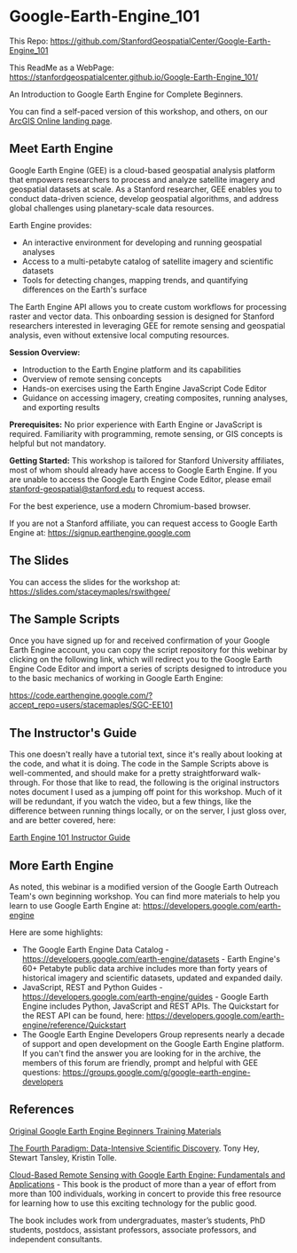 # Google-Earth-Engine_101
This Repo: https://github.com/StanfordGeospatialCenter/Google-Earth-Engine_101

This ReadMe as a WebPage: https://stanfordgeospatialcenter.github.io/Google-Earth-Engine_101/ 


 An Introduction to Google Earth Engine for Complete Beginners.

 You can find a self-paced version of this workshop, and others, on our [ArcGIS Online landing page](https://stanford.maps.arcgis.com/home/index.html).

## Meet Earth Engine
Google Earth Engine (GEE) is a cloud-based geospatial analysis platform that empowers researchers to process and analyze satellite imagery and geospatial datasets at scale. As a Stanford researcher, GEE enables you to conduct data-driven science, develop geospatial algorithms, and address global challenges using planetary-scale data resources.

Earth Engine provides:
- An interactive environment for developing and running geospatial analyses
- Access to a multi-petabyte catalog of satellite imagery and scientific datasets
- Tools for detecting changes, mapping trends, and quantifying differences on the Earth's surface

The Earth Engine API allows you to create custom workflows for processing raster and vector data. This onboarding session is designed for Stanford researchers interested in leveraging GEE for remote sensing and geospatial analysis, even without extensive local computing resources.

**Session Overview:**
- Introduction to the Earth Engine platform and its capabilities
- Overview of remote sensing concepts
- Hands-on exercises using the Earth Engine JavaScript Code Editor
- Guidance on accessing imagery, creating composites, running analyses, and exporting results

**Prerequisites:**
No prior experience with Earth Engine or JavaScript is required. Familiarity with programming, remote sensing, or GIS concepts is helpful but not mandatory.

**Getting Started:**
This workshop is tailored for Stanford University affiliates, most of whom should already have access to Google Earth Engine. If you are unable to access the Google Earth Engine Code Editor, please email stanford-geospatial@stanford.edu to request access. 

For the best experience, use a modern Chromium-based browser.

If you are not a Stanford affiliate, you can request access to Google Earth Engine at:  https://signup.earthengine.google.com 

## The Slides
You can access the slides for the workshop at:
https://slides.com/staceymaples/rswithgee/

## The Sample Scripts
Once you have signed up for and received confirmation of your Google Earth Engine account, you can copy the script repository for this webinar by clicking on the following link, which will redirect you to the Google Earth Engine Code Editor and import a series of scripts designed to introduce you to the basic mechanics of working in Google Earth Engine:

https://code.earthengine.google.com/?accept_repo=users/stacemaples/SGC-EE101

## The Instructor's Guide
This one doesn't really have a tutorial text, since it's really about looking at the code, and what it is doing. The code in the Sample Scripts above is well-commented, and should make for a pretty straightforward walk-through. For those that like to read, the following is the original instructors notes document I used as a jumping off point for this workshop. Much of it will be redundant, if you watch the video, but a few things, like the difference between running things locally, or on the server, I just gloss over, and are better covered, here:

[Earth Engine 101 Instructor Guide](https://docs.google.com/document/d/1ZxRKMie8dfTvBmUNOO0TFMkd7ELGWf3WjX0JvESZdOE/edit#heading=h.eyqkdl96og9i)

## More Earth Engine
As noted, this webinar is a modified version of the Google Earth Outreach Team's own beginning workshop. You can find more materials to help you learn to use Google Earth Engine at:  https://developers.google.com/earth-engine 


Here are some highlights:
* The Google Earth Engine Data Catalog -  https://developers.google.com/earth-engine/datasets  - Earth Engine's 60+ Petabyte public data archive includes more than forty years of historical imagery and scientific datasets, updated and expanded daily.  
* JavaScript, REST and Python Guides -  https://developers.google.com/earth-engine/guides  -  Google Earth Engine includes Python, JavaScript and REST APIs. The Quickstart for the REST API can be found, here:  https://developers.google.com/earth-engine/reference/Quickstart   
* The Google Earth Engine Developers Group represents nearly a decade of support and open development on the Google Earth Engine platform. If you can't find the answer you are looking for in the archive, the members of this forum are friendly, prompt and helpful with GEE questions:  https://groups.google.com/g/google-earth-engine-developers 

## References
[Original Google Earth Engine Beginners Training Materials](https://developers.google.com/earth-engine/tutorials/ttt)  

[The Fourth Paradigm: Data-Intensive Scientific Discovery](https://www.microsoft.com/en-us/research/publication/fourth-paradigm-data-intensive-scientific-discovery/). Tony Hey, Stewart Tansley, Kristin Tolle. 

[Cloud-Based Remote Sensing with Google Earth Engine: Fundamentals and Applications](https://www.eefabook.org/) - This book is the product of more than a year of effort from more than 100 individuals, working in concert to provide this free resource for learning how to use this exciting technology for the public good.

​The book includes work from undergraduates, master’s students, PhD students, postdocs, assistant professors, associate professors, and independent consultants. 